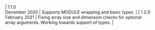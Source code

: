 | 1.1.0<br>December 2020 | Supports MODULE wrapping and basic types. |
| 1.2.0<br>February 2021 | Fixing array size and dimension checks for optional <br> array arguments. Working towards support of types. |
